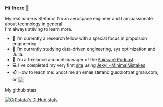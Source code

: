 ### Hi there 👋
My real name is Stefano!
I'm an aerospace engineer and I am passionate about technology in general.   
I'm always striving to learn more.
- 🔭 I’m currently a research fellow with a special focus in propulsion engineering
- 📖 I’m currently studying data-driven engineering, sys optimization and Julia.
- 🎤 I'm a freelance account manager of the [Poincaré Podcast](https://anchor.fm/poincare-podcast)
- 💻 I've completed my very first [site](https://cr0stata.github.io) using [Jekyll+MinimalMistakes](https://github.com/mmistakes/minimal-mistakes)
- 📫 How to reach me: Shoot me an email stefano.guidolotti at gmail.com, or <a href="https://www.linkedin.com/in/stefano-guidolotti/" target="blank">
   <img align="center" src="https://upload.wikimedia.org/wikipedia/commons/c/ca/LinkedIn_logo_initials.png" alt="adam pithewan" height="20" width="20"/>
   </a>


My github stats:

[![Cr0stata's GitHub stats](https://github-readme-stats.vercel.app/api?username=cr0stata&hide=contribs,prs,issues&theme=gotham)](https://github.com/anuraghazra/github-readme-stats)
